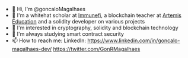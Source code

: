 - 👋 Hi, I'm @goncaloMagalhaes
- 🔨 I'm a whitehat scholar at [Immunefi](https://immunefi.com/), a blockchain teacher at [Artemis Education](https://www.artemis.education/) and a solidity developer on various projects
- 👀 I'm interested in cryptography, solidity and blockchain technology
- 🌱 I'm always studying smart contract security
- 📫 How to reach me: LinkedIn: https://www.linkedin.com/in/goncalo-magalhaes-dev/ https://twitter.com/GonRMagalhaes

<!---
goncaloMagalhaes/goncaloMagalhaes is a ✨ special ✨ repository because its `README.md` (this file) appears on your GitHub profile.
You can click the Preview link to take a look at your changes.
--->

